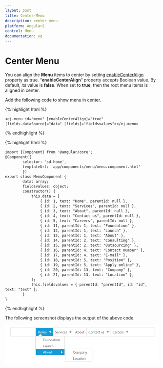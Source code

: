 ```yaml
---
layout: post
title: Center-Menu
description: center menu
platform: Angular2
control: Menu
documentation: ug
---
```


# Center Menu

You can align the **Menu** items to center by setting [enableCenterAlign](https://help.syncfusion.com/api/js/ejmenu#members:enablecenteralign) property as true. “**enableCenterAlign**” property accepts Boolean value. By default, its value is **false**. When set to **true**, then the root menu items is aligned in center.

Add the following code to show menu in center.

{% highlight html %}
    
    <ej-menu id="menu" [enableCenterAlign]="true" [fields.dataSource]="data" [fields]="fieldsvalues"></ej-menu>

{% endhighlight %}

{% highlight html %}

    import {Component} from '@angular/core';
    @Component({
            selector: 'sd-home',
            templateUrl: 'app/components/menu/menu.component.html'
            })
    export class MenuComponent {
            data: array;
            fieldsvalues: object;
            constructor() {
                this.data = [
                    { id: 1, text: "Home", parentId: null },
                    { id: 2, text: "Services", parentId: null },
                    { id: 3, text: "About", parentId: null },
                    { id: 4, text: "Contact us", parentId: null },
                    { id: 5, text: "Careers", parentId: null },
                    { id: 11, parentId: 1, text: "Foundation" },
                    { id: 12, parentId: 1, text: "Launch" },
                    { id: 13, parentId: 1, text: "About" },
                    { id: 14, parentId: 2, text: "Consulting" },
                    { id: 15, parentId: 2, text: "Outsourcing" },
                    { id: 16, parentId: 4, text: "Contact number" },
                    { id: 17, parentId: 4, text: "E-mail" },
                    { id: 18, parentId: 5, text: "Position" },
                    { id: 19, parentId: 5, text: "Apply online" },
                    { id: 20, parentId: 13, text: "Company" },
                    { id: 21, parentId: 13, text: "Location" },
                ];
                this.fieldsvalues = { parentId: "parentId", id: "id", text: "text" };
            }
    }

{% endhighlight %}

The following screenshot displays the output of the above code.

![](Center-Menu_images/Center-Menu_img1.png) 